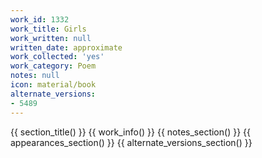 ```yaml
---
work_id: 1332
work_title: Girls
work_written: null
written_date: approximate
work_collected: 'yes'
work_category: Poem
notes: null
icon: material/book
alternate_versions:
- 5489
---
```


{{ section_title() }}
{{ work_info() }}
{{ notes_section() }}
{{ appearances_section() }}
{{ alternate_versions_section() }}